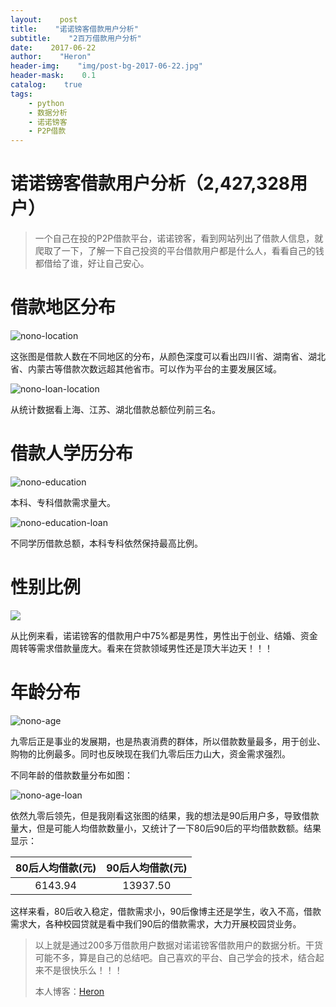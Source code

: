 ```yaml
---
layout:    post
title:    "诺诺镑客借款用户分析"
subtitle:    "2百万借款用户分析"
date:    2017-06-22
author:    "Heron"
header-img:    "img/post-bg-2017-06-22.jpg"
header-mask:    0.1
catalog:    true
tags:
    - python
    - 数据分析
    - 诺诺镑客
    - P2P借款
---
```

# 诺诺镑客借款用户分析（2,427,328用户）

> 一个自己在投的P2P借款平台，诺诺镑客，看到网站列出了借款人信息，就爬取了一下，了解一下自己投资的平台借款用户都是什么人，看看自己的钱都借给了谁，好让自己安心。

# 借款地区分布

![nono-location](/img/in-post/nono-location.png)

这张图是借款人数在不同地区的分布，从颜色深度可以看出四川省、湖南省、湖北省、内蒙古等借款次数远超其他省市。可以作为平台的主要发展区域。

![nono-loan-location](/img/in-post/nono-loan-location.png)

从统计数据看上海、江苏、湖北借款总额位列前三名。

# 借款人学历分布

![nono-education](/img/in-post/nono-education.png)

本科、专科借款需求量大。

![nono-education-loan](/img/in-post/nono-education-loan.png)

不同学历借款总额，本科专科依然保持最高比例。

# 性别比例

![](/img/in-post/nono-gender.png)

从比例来看，诺诺镑客的借款用户中75%都是男性，男性出于创业、结婚、资金周转等需求借款量庞大。看来在贷款领域男性还是顶大半边天！！！

# 年龄分布

![nono-age](/img/in-post/nono-age.png)

九零后正是事业的发展期，也是热衷消费的群体，所以借款数量最多，用于创业、购物的比例最多。同时也反映现在我们九零后压力山大，资金需求强烈。

不同年龄的借款数量分布如图：

![nono-age-loan](/img/in-post/nono-age-loan.png)

依然九零后领先，但是我刚看这张图的结果，我的想法是90后用户多，导致借款量大，但是可能人均借款数量小，又统计了一下80后90后的平均借款数额。结果显示：

| 80后人均借款(元) | 90后人均借款(元) |
| :--------: | :--------: |
|  6143.94   |  13937.50  |

这样来看，80后收入稳定，借款需求小，90后像博主还是学生，收入不高，借款需求大，各种校园贷就是看中我们90后的借款需求，大力开展校园贷业务。



>以上就是通过200多万借款用户数据对诺诺镑客借款用户的数据分析。干货可能不多，算是自己的总结吧。自己喜欢的平台、自己学会的技术，结合起来不是很快乐么！！！
>
>本人博客：[Heron](https://hlpassion.github.io/)

